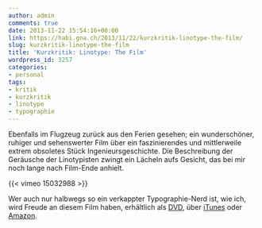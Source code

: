 ```yaml
---
author: admin
comments: true
date: 2013-11-22 15:54:16+00:00
link: https://habi.gna.ch/2013/11/22/kurzkritik-linotype-the-film/
slug: kurzkritik-linotype-the-film
title: 'Kurzkritik: Linotype: The Film'
wordpress_id: 3257
categories:
- personal
tags:
- kritik
- kurzkritik
- linotype
- typographie
---
```


Ebenfalls im Flugzeug zurück aus den Ferien gesehen; ein wunderschöner, ruhiger und sehenswerter Film über ein faszinierendes und mittlerweile extrem obsoletes Stück Ingenieursgeschichte.
Die Beschreibung der Geräusche der Linotypisten zwingt ein Lächeln aufs Gesicht, das bei mir noch lange nach Film-Ende anhielt.

{{< vimeo 15032988 >}}

Wer auch nur halbwegs so ein verkappter Typographie-Nerd ist, wie ich, wird Freude an diesem Film haben, erhältlich als [DVD](http://shop.linotypefilm.com), über [iTunes](https://itunes.apple.com/us/movie/linotype-the-film/id566509420) oder [Amazon](https://amazon.com/Linotype-The-Film/dp/B009RI2T82/).
